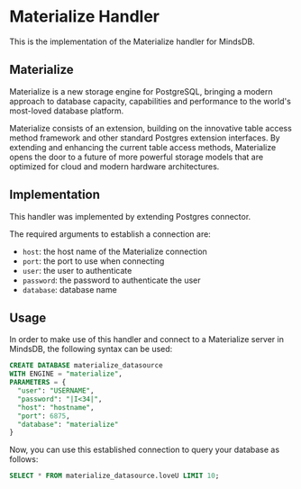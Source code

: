 # Materialize Handler

This is the implementation of the Materialize handler for MindsDB.

## Materialize
Materialize is a new storage engine for PostgreSQL, bringing a modern approach to database capacity, capabilities and performance to the world's most-loved database platform.

Materialize consists of an extension, building on the innovative table access method framework and other standard Postgres extension interfaces. By extending and enhancing the current table access methods, Materialize opens the door to a future of more powerful storage models that are optimized for cloud and modern hardware architectures.
## Implementation

This handler was implemented by extending Postgres connector.

The required arguments to establish a connection are:

* `host`: the host name of the Materialize connection 
* `port`: the port to use when connecting 
* `user`: the user to authenticate 
* `password`: the password to authenticate the user
* `database`: database name

## Usage

In order to make use of this handler and connect to a Materialize server in MindsDB, the following syntax can be used:

```sql
CREATE DATABASE materialize_datasource
WITH ENGINE = "materialize",
PARAMETERS = { 
  "user": "USERNAME",
  "password": "|I<34|",
  "host": "hostname",
  "port": 6875,
  "database": "materialize"
}
```

Now, you can use this established connection to query your database as follows:

```sql
SELECT * FROM materialize_datasource.loveU LIMIT 10;
```
